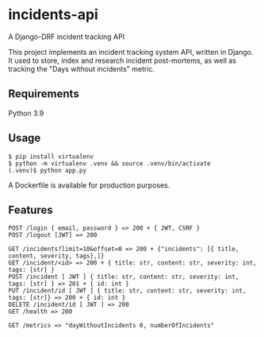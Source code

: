 # incidents-api
A Django-DRF incident tracking API

This project implements an incident tracking system API, written
in Django. It used to store, index and research incident post-mortems,
as well as tracking the "Days without incidents" metric.

## Requirements
Python 3.9

## Usage

```
$ pip install virtualenv
$ python -m virtualenv .venv && source .venv/bin/activate
(.venv)$ python app.py
```

A Dockerfile is available for production purposes.

## Features

```
POST /login { email, password } => 200 + { JWT, CSRF }
POST /logout [JWT] => 200

GET /incidents?limit=10&offset=0 => 200 + {"incidents": [{ title, content, severity, tags},]}
GET /incident/<id> => 200 + { title: str, content: str, severity: int, tags: [str] }
POST /incident [ JWT ] { title: str, content: str, severity: int, tags: [str] } => 201 + { id: int }
PUT /incident/id [ JWT ] { title: str, content: str, severity: int, tags: [str]} => 200 + { id: int }
DELETE /incident/id [ JWT ] => 200
GET /health => 200
```

```
GET /metrics => "dayWithoutIncidents 0, numberOfIncidents"
```
